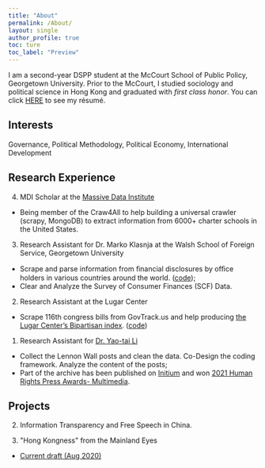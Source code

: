 ```yaml
---
title: "About"
permalink: /About/
layout: single
author_profile: true
toc: ture
toc_label: "Preview"
---
```



I am a second-year DSPP student at the McCourt School of Public Policy, Georgetown University. Prior to the McCourt, I studied sociology and political science in Hong Kong and graduated with _first class honor_. You can click [HERE](https://www.dropbox.com/s/jvz2p8jc68nat5r/cv.pdf?dl=0) to see my résumé.

## Interests

Governance, Political Methodology, Political Economy, International Development

## Research Experience
4. MDI Scholar at the [Massive Data Institute](https://mccourt.georgetown.edu/research/the-massive-data-institute/)
- Being member of the Craw4All to help building a universal crawler (scrapy, MongoDB) to extract information from 6000+ charter schools in the United States.

3. Research Assistant for Dr. Marko Klasnja at the Walsh School of Foreign Service, Georgetown University
- Scrape and parse information from ﬁnancial disclosures by ofﬁce holders in various countries around the world. ([code](https://github.com/ccxzhang/scrapers-and-parsers));
- Clear and Analyze the Survey of Consumer Finances (SCF) Data.

2. Research Assistant at the Lugar Center
- Scrape 116th congress bills from GovTrack.us and help producing [the Lugar Center’s Bipartisan index](https://www.thelugarcenter.org/ourwork-Bipartisan-Index.html). ([code](https://github.com/ccxzhang/scrapers-and-parsers))

1. Research Assistant for [Dr. Yao-tai Li](https://yaotaili.wordpress.com/about/)
- Collect the Lennon Wall posts and clean the data. Co-Design the coding framework. Analyze the content of the posts; 
- Part of the archive has been published on [Initium](https://theinitium.com/project/20200701-hongkong-lennon-wall-collection/#/) and won [2021 Human Rights Press Awards- Multimedia](https://humanrightspressawards.org/winners-2021). 

## Projects
2. Information Transparency and Free Speech in China. 

1. "Hong Kongness" from the Mainland Eyes 
- [Current draft (Aug 2020)](Project/Hong_Kongness_from_the_Mainland_Eyes.pdf)

